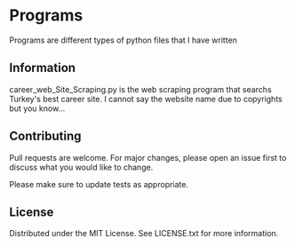 # Programs


Programs are different types of python files that I have written

## Information
career_web_Site_Scraping.py is the web scraping program that searchs Turkey's best career site. I cannot say the website name due to copyrights but you know...


## Contributing

Pull requests are welcome. For major changes, please open an issue first
to discuss what you would like to change.

Please make sure to update tests as appropriate.

## License
Distributed under the MIT License. See LICENSE.txt for more information.
